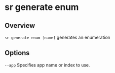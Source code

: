 <!-- Links in /docs/documentation should NOT have `.md` at the end, because they end up in our wiki at release. -->

# sr generate enum

## Overview
`sr generate enum [name]` generates an enumeration

## Options
`--app` Specifies app name or index to use.
